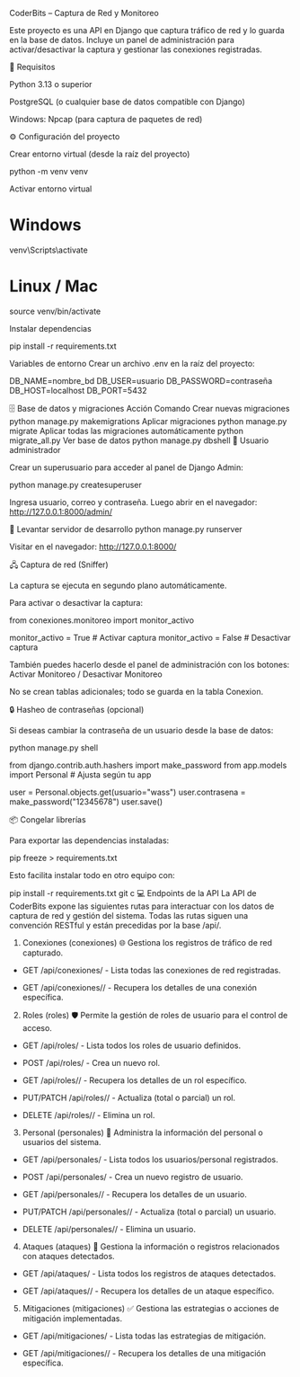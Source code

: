 CoderBits – Captura de Red y Monitoreo

Este proyecto es una API en Django que captura tráfico de red y lo guarda en la base de datos.
Incluye un panel de administración para activar/desactivar la captura y gestionar las conexiones registradas.

📌 Requisitos

Python 3.13 o superior

PostgreSQL (o cualquier base de datos compatible con Django)

Windows: Npcap
 (para captura de paquetes de red)

⚙️ Configuración del proyecto

Crear entorno virtual (desde la raíz del proyecto)

python -m venv venv


Activar entorno virtual

# Windows
venv\Scripts\activate

# Linux / Mac
source venv/bin/activate


Instalar dependencias

pip install -r requirements.txt


Variables de entorno
Crear un archivo .env en la raíz del proyecto:

DB_NAME=nombre_bd
DB_USER=usuario
DB_PASSWORD=contraseña
DB_HOST=localhost
DB_PORT=5432

🗄️ Base de datos y migraciones
Acción	Comando
Crear nuevas migraciones	python manage.py makemigrations
Aplicar migraciones	python manage.py migrate
Aplicar todas las migraciones automáticamente	python migrate_all.py
Ver base de datos	python manage.py dbshell
👤 Usuario administrador

Crear un superusuario para acceder al panel de Django Admin:

python manage.py createsuperuser


Ingresa usuario, correo y contraseña. Luego abrir en el navegador:
http://127.0.0.1:8000/admin/

🚀 Levantar servidor de desarrollo
python manage.py runserver


Visitar en el navegador:
http://127.0.0.1:8000/

🖧 Captura de red (Sniffer)

La captura se ejecuta en segundo plano automáticamente.

Para activar o desactivar la captura:

from conexiones.monitoreo import monitor_activo

monitor_activo = True   # Activar captura
monitor_activo = False  # Desactivar captura


También puedes hacerlo desde el panel de administración con los botones:
Activar Monitoreo / Desactivar Monitoreo

No se crean tablas adicionales; todo se guarda en la tabla Conexion.

🔒 Hasheo de contraseñas (opcional)

Si deseas cambiar la contraseña de un usuario desde la base de datos:

python manage.py shell

from django.contrib.auth.hashers import make_password
from app.models import Personal  # Ajusta según tu app

user = Personal.objects.get(usuario="wass")
user.contrasena = make_password("12345678")
user.save()

📦 Congelar librerías

Para exportar las dependencias instaladas:

pip freeze > requirements.txt

Esto facilita instalar todo en otro equipo con:

pip install -r requirements.txt
git c
💻 Endpoints de la API
La API de CoderBits expone las siguientes rutas para interactuar con los datos de captura de red y gestión del sistema. Todas las rutas siguen una convención RESTful y están precedidas por la base /api/.

1. Conexiones (conexiones) 🌐
Gestiona los registros de tráfico de red capturado.

* GET /api/conexiones/ - Lista todas las conexiones de red registradas.

* GET /api/conexiones/<id>/ - Recupera los detalles de una conexión específica.

2. Roles (roles) 🛡️
Permite la gestión de roles de usuario para el control de acceso.

* GET /api/roles/ - Lista todos los roles de usuario definidos.

* POST /api/roles/ - Crea un nuevo rol.

* GET /api/roles/<id>/ - Recupera los detalles de un rol específico.

* PUT/PATCH /api/roles/<id>/ - Actualiza (total o parcial) un rol.

* DELETE /api/roles/<id>/ - Elimina un rol.

3. Personal (personales) 👤
Administra la información del personal o usuarios del sistema.

* GET /api/personales/ - Lista todos los usuarios/personal registrados.

* POST /api/personales/ - Crea un nuevo registro de usuario.

* GET /api/personales/<id>/ - Recupera los detalles de un usuario.

* PUT/PATCH /api/personales/<id>/ - Actualiza (total o parcial) un usuario.

* DELETE /api/personales/<id>/ - Elimina un usuario.

4. Ataques (ataques) 🚨
Gestiona la información o registros relacionados con ataques detectados.

* GET /api/ataques/ - Lista todos los registros de ataques detectados.

* GET /api/ataques/<id>/ - Recupera los detalles de un ataque específico.

5. Mitigaciones (mitigaciones) ✅
Gestiona las estrategias o acciones de mitigación implementadas.

* GET /api/mitigaciones/ - Lista todas las estrategias de mitigación.

* GET /api/mitigaciones/<id>/ - Recupera los detalles de una mitigación específica.